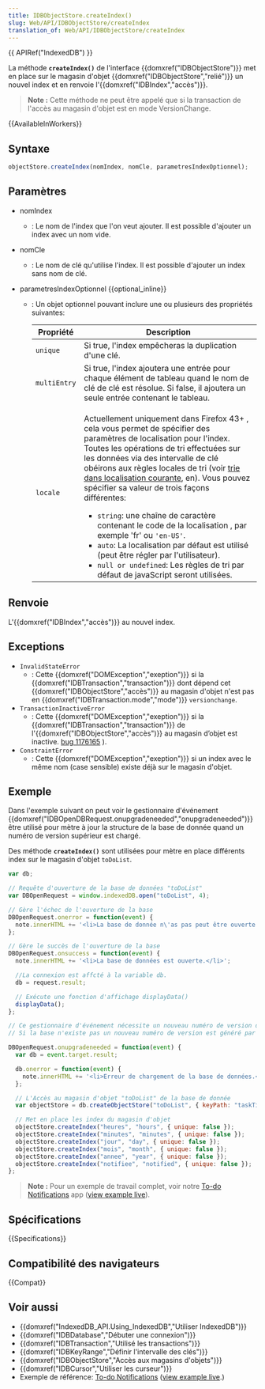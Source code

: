 ```yaml
---
title: IDBObjectStore.createIndex()
slug: Web/API/IDBObjectStore/createIndex
translation_of: Web/API/IDBObjectStore/createIndex
---
```


{{ APIRef("IndexedDB") }}

La méthode **`createIndex()`** de l'interface {{domxref("IDBObjectStore")}} met en place sur le magasin d'objet {{domxref("IDBObjectStore","relié")}} un nouvel index et en renvoie l'{{domxref("IDBIndex","accès")}}.

> **Note :** Cette méthode ne peut être appelé que si la transaction de l'accès au magasin d'objet est en mode VersionChange.

{{AvailableInWorkers}}

## Syntaxe

```js
objectStore.createIndex(nomIndex, nomCle, parametresIndexOptionnel);
```

## Paramètres

- nomIndex
  - : Le nom de l'index que l'on veut ajouter. Il est possible d'ajouter un index avec un nom vide.
- nomCle
  - : Le nom de clé qu'utilise l'index. Il est possible d'ajouter un index sans nom de clé.
- parametresIndexOptionnel {{optional_inline}}

  - : Un objet optionnel pouvant inclure une ou plusieurs des propriétés suivantes:

    <table class="standard-table">
      <thead>
        <tr>
          <th scope="col">Propriété</th>
          <th scope="col">Description</th>
        </tr>
      </thead>
      <tbody>
        <tr>
          <td><code>unique</code></td>
          <td>Si true, l'index empêcheras la duplication d'une clé.</td>
        </tr>
        <tr>
          <td><code>multiEntry</code></td>
          <td>
            Si true, l'index ajoutera une entrée pour chaque élément de tableau
            quand le nom de clé de clé est résolue. Si false, il ajoutera un seule
            entrée contenant le tableau.
          </td>
        </tr>
        <tr>
          <td><code>locale</code></td>
          <td>
            <p>
              Actuellement uniquement dans Firefox 43+ , cela vous permet de
              spécifier des paramètres de localisation pour l'index. Toutes les
              opérations de tri effectuées sur les données via des intervalle de clé
              obéirons aux règles locales de tri (voir
              <a
                href="/fr/docs/Web/API/IndexedDB_API/Using_IndexedDB#Locale-aware_sorting"
                >trie dans localisation courante</a
              >, en). Vous pouvez spécifier sa valeur de trois façons différentes:
            </p>
            <ul>
              <li>
                <code>string</code>: une chaîne de caractère contenant le code de la
                localisation , par exemple 'fr' ou <code>'en-US'</code>.
              </li>
              <li>
                <code>auto</code>: La localisation par défaut est utilisé (peut être
                régler par l'utilisateur).
              </li>
              <li>
                <code>null or undefined</code>: Les règles de tri par défaut de
                javaScript seront utilisées.
              </li>
            </ul>
          </td>
        </tr>
      </tbody>
    </table>

## Renvoie

L'{{domxref("IDBIndex","accès")}} au nouvel index.

## Exceptions

- `InvalidStateError`
  - : Cette {{domxref("DOMException","exeption")}} si la {{domxref("IDBTransaction","transaction")}} dont dépend cet {{domxref("IDBObjectStore","accès")}} au magasin d'objet n'est pas en {{domxref("IDBTransaction.mode","mode")}} `versionchange`.
- `TransactionInactiveError`
  - : Cette {{domxref("DOMException","exeption")}} si la {{domxref("IDBTransaction","transaction")}} de l'{{domxref("IDBObjectStore","accès")}} au magasin d’objet est inactive.
    [bug 1176165](https://bugzilla.mozilla.org/show_bug.cgi?id=1176165) ).
- `ConstraintError`
  - : Cette {{domxref("DOMException","exeption")}} si un index avec le même nom (case sensible) existe déjà sur le magasin d'objet.

## Exemple

Dans l'exemple suivant on peut voir le gestionnaire d'événement {{domxref("IDBOpenDBRequest.onupgradeneeded","onupgradeneeded")}} être utilisé pour mètre à jour la structure de la base de donnée quand un numéro de version supérieur est chargé.

Des méthode **`createIndex()`** sont utilisées pour mètre en place différents index sur le magasin d'objet `toDoList`.

```js
var db;

// Requête d'ouverture de la base de données "toDoList"
var DBOpenRequest = window.indexedDB.open("toDoList", 4);

// Gère l'échec de l'ouverture de la base
DBOpenRequest.onerror = function(event) {
  note.innerHTML += '<li>La base de donnée n\'as pas peut être ouverte.</li>';
};

// Gère le succès de l'ouverture de la base
DBOpenRequest.onsuccess = function(event) {
  note.innerHTML += '<li>La base de données est ouverte.</li>';

  //La connexion est affcté à la variable db.
  db = request.result;

  // Exécute une fonction d'affichage displayData()
  displayData();
};

// Ce gestionnaire d'événement nécessite un nouveau numéro de version de la basse de données.
// Si la base n'existe pas un nouveau numéro de version est généré par la méthode d'ouverture de connexion window.indexDB.open .

DBOpenRequest.onupgradeneeded = function(event) {
  var db = event.target.result;

  db.onerror = function(event) {
    note.innerHTML += '<li>Erreur de chargement de la base de données.</li>';
  };

  // L'Accès au magasin d'objet "toDoList" de la base de donnée
  var objectStore = db.createObjectStore("toDoList", { keyPath: "taskTitle" });

  // Met en place les index du magasin d'objet
  objectStore.createIndex("heures", "hours", { unique: false });
  objectStore.createIndex("minutes", "minutes", { unique: false });
  objectStore.createIndex("jour", "day", { unique: false });
  objectStore.createIndex("mois", "month", { unique: false });
  objectStore.createIndex("annee", "year", { unique: false });
  objectStore.createIndex("notifiee", "notified", { unique: false });
};
```

> **Note :** Pour un exemple de travail complet, voir notre [To-do Notifications](https://github.com/mdn/dom-examples/tree/main/to-do-notifications) app ([view example live](https://mdn.github.io/dom-examples/to-do-notifications/)).

## Spécifications

{{Specifications}}

## Compatibilité des navigateurs

{{Compat}}

## Voir aussi

- {{domxref("IndexedDB_API.Using_IndexedDB","Utiliser IndexedDB")}}
- {{domxref("IDBDatabase","Débuter une connexion")}}
- {{domxref("IDBTransaction","Utilisé les transactions")}}
- {{domxref("IDBKeyRange","Définir l'intervalle des clés")}}
- {{domxref("IDBObjectStore","Accès aux magasins d'objets")}}
- {{domxref("IDBCursor","Utiliser les curseur")}}
- Exemple de référence: [To-do Notifications](https://github.com/mdn/dom-examples/tree/main/to-do-notifications) ([view example live](https://mdn.github.io/dom-examples/to-do-notifications/).)
